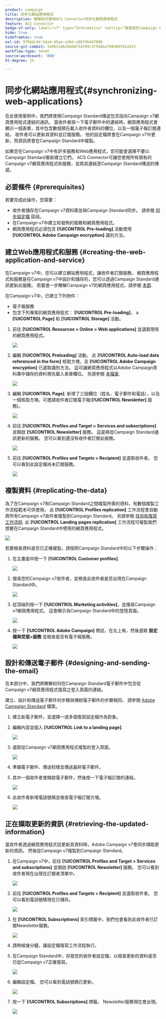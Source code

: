 ```yaml
---
product: campaign
title: 同步化網站應用程式
description: 瞭解如何使用ACS Connector同步化網頁應用程式
feature: ACS Connector
badge-v7-only: label="v7" type="Informative" tooltip="僅適用於Campaign Classic v7"
hide: true
hidefromtoc: true
exl-id: 975bdc94-5da4-45ae-a3bd-e8674b447098
source-git-commit: 3a9b21d626b60754789c3f594ba798309f62a553
workflow-type: tm+mt
source-wordcount: '808'
ht-degree: 1%

---
```


# 同步化網站應用程式{#synchronizing-web-applications}



在此使用案例中，我們將使用Campaign Standard傳送包含指向Campaign v7網頁應用程式連結的通訊。 當收件者按一下電子郵件中的連結時，網頁應用程式會顯示一個表單，其中包含數個預先載入收件者資料的欄位，以及一個電子報訂閱連結。 收件者可以更新其資料並訂閱服務。 他的設定檔將會在Campaign v7中更新，而資訊將會在Campaign Standard中複製。

如果您在Campaign v7中有許多服務和Web應用程式，您可能會選擇不要以Campaign Standard重新建立它們。 ACS Connector可讓您使用所有現有的Campaign v7網頁應用程式和服務，並將其連結至Campaign Standard傳送的傳遞。

## 必要條件 {#prerequisites}

若要完成此操作，您需要：

* 收件者儲存在Campaign v7資料庫並與Campaign Standard同步。 請參閱 [同步設定檔](../../integrations/using/synchronizing-profiles.md) 區段。
* 在Campaign v7中建立和發佈的服務和網頁應用程式。
* 網頁應用程式必須包含 **[!UICONTROL Pre-loading]** 活動使用 **[!UICONTROL Adobe Campaign encryption]** 識別方法。

## 建立Web應用程式和服務 {#creating-the-web-application-and-service}

在Campaign v7中，您可以建立網站應用程式，讓收件者訂閱服務。 網頁應用程式和服務是在Campaign v7中設計和儲存的，您可以透過Campaign Standard通訊更新此服務。 若要進一步瞭解Campaign v7的網頁應用程式，請參閱 [本節](../../web/using/adding-fields-to-a-web-form.md#subscription-checkboxes).

在Campaign v7中，已建立下列物件：

* 電子報服務
* 包含下列專案的網頁應用程式： **[!UICONTROL Pre-loading]**， a **[!UICONTROL Page]** 和 **[!UICONTROL Storage]** 活動。

1. 前往 **[!UICONTROL Resources > Online > Web applications]** 並選取現有的網頁應用程式。

   ![](assets/acs_connect_lp_2.png)

1. 編輯 **[!UICONTROL Preloading]** 活動。 此 **[!UICONTROL Auto-load data referenced in the form]** 核取方塊，且 **[!UICONTROL Adobe Campaign encryption]** 已選取識別方法。 這可讓網頁應用程式以Adobe Campaign資料庫中儲存的資料預先載入表單欄位。 另請參閱 [本檔案](../../web/using/publishing-a-web-form.md#pre-loading-the-form-data).

   ![](assets/acs_connect_lp_4.png)

1. 編輯 **[!UICONTROL Page]**. 新增了三個欄位（姓名、電子郵件和電話），以及一個核取方塊，可邀請收件者訂閱電子報(**[!UICONTROL Newsletter]** 服務)。

   ![](assets/acs_connect_lp_3.png)

1. 前往 **[!UICONTROL Profiles and Target > Services and subscriptions]** 並開啟 **[!UICONTROL Newsletter]** 服務。 這是將從Campaign Standard通訊更新的服務。 您可以看到還沒有收件者訂閱此服務。

   ![](assets/acs_connect_lp_5.png)

1. 前往 **[!UICONTROL Profiles and Targets > Recipient]** 並選取收件者。 您可以看到此設定檔尚未訂閱服務。

   ![](assets/acs_connect_lp_6.png)

## 複製資料 {#replicating-the-data}

為了在Campaign v7和Campaign Standard之間複製所需的資料，有數個複製工作流程範本可供使用。 此 **[!UICONTROL Profiles replication]** 工作流程會自動將所有Campaign v7收件者複製到Campaign Standard。 另請參閱 [技術和復寫工作流程](../../integrations/using/acs-connector-principles-and-data-cycle.md#technical-and-replication-workflows). 此 **[!UICONTROL Landing pages replication]** 工作流程可複製我們想要在Campaign Standard中使用的網頁應用程式。

![](assets/acs_connect_lp_1.png)

若要檢查資料是否已正確複製，請按照Campaign Standard中的以下步驟操作：

1. 在主畫面中按一下 **[!UICONTROL Customer profiles]**.

   ![](assets/acs_connect_lp_7.png)

1. 搜尋您的Campaign v7收件者，並檢查此收件者是否出現在Campaign Standard中。

   ![](assets/acs_connect_lp_8.png)

1. 從頂端列按一下 **[!UICONTROL Marketing activities]**，並搜尋Campaign v7網頁應用程式。 這會顯示為Campaign Standard中的登陸頁面。

   ![](assets/acs_connect_lp_9.png)

1. 按一下 **[!UICONTROL Adobe Campaign]** 標誌，在左上角，然後選取 **設定檔與受眾>服務** 並檢查是否有電子報服務。

   ![](assets/acs_connect_lp_10.png)

## 設計和傳送電子郵件 {#designing-and-sending-the-email}

在本部分中，我們將瞭解如何在Campaign Standard電子郵件中包含從Campaign v7網頁應用程式復寫之登入頁面的連結。

建立、設計和傳送電子郵件的步驟與傳統電子郵件的步驟相同。 請參閱 [Adobe Campaign Standard](https://experienceleague.adobe.com/docs/campaign-standard/using/campaign-standard-home.html?lang=zh-Hant) 檔案。

1. 建立新電子郵件，並選擇一或多個復寫設定檔作為對象。
1. 編輯內容並插入 **[!UICONTROL Link to a landing page]**.

   ![](assets/acs_connect_lp_12.png)

1. 選取從Campaign v7網頁應用程式複製的登入頁面。

   ![](assets/acs_connect_lp_13.png)

1. 準備電子郵件、傳送校樣並傳送最終電子郵件。
1. 其中一個收件者會開啟電子郵件，然後按一下電子報訂閱的連結。

   ![](assets/acs_connect_lp_14.png)

1. 此收件者新增電話號碼並檢查電子報訂閱方塊。

   ![](assets/acs_connect_lp_15.png)

## 正在擷取更新的資訊 {#retrieving-the-updated-information}

當收件者透過網頁應用程式從更新其資料時，Adobe Campaign v7會同步擷取更新的資訊。 然後從Campaign v7複製到Campaign Standard。

1. 在Campaign v7中，前往 **[!UICONTROL Profiles and Target > Services and subscriptions]** 並開啟 **[!UICONTROL Newsletter]** 服務。 您可以看到收件者現在出現在訂閱者清單中。

   ![](assets/acs_connect_lp_16.png)

1. 前往 **[!UICONTROL Profiles and Targets > Recipient]** 並選取收件者。 您可以看到電話號碼現在已儲存。

   ![](assets/acs_connect_lp_17.png)

1. 在 **[!UICONTROL Subscriptions]** 索引標籤中，我們也會看到此收件者已訂閱Newsletter服務。

   ![](assets/acs_connect_lp_18.png)

1. 請稍候幾分鐘，讓設定檔復寫工作流程執行。
1. 在Campaign Standard中，存取您的收件者設定檔，以檢查更新的資料是否已從Campaign v7正確復寫。

   ![](assets/acs_connect_lp_19.png)

1. 編輯設定檔。 您可以看到電話號碼已更新。

   ![](assets/acs_connect_lp_20.png)

1. 按一下 **[!UICONTROL Subscriptions]** 標籤。 Newsletter服務現在會出現。

   ![](assets/acs_connect_lp_21.png)
